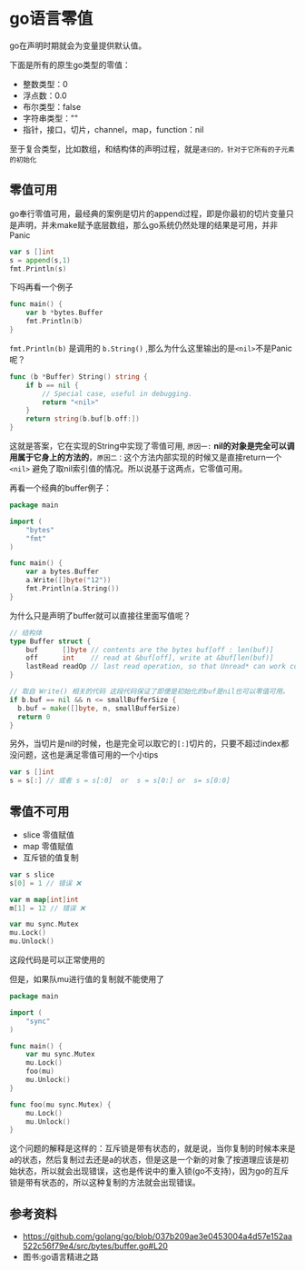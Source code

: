 # go语言零值

go在声明时期就会为变量提供默认值。

下面是所有的原生go类型的零值：

- 整数类型：0
- 浮点数：0.0
- 布尔类型：false
- 字符串类型：""
- 指针，接口，切片，channel，map，function：nil

至于复合类型，比如数组，和结构体的声明过程，就是`递归的，针对于它所有的子元素的初始化`

## 零值可用

go奉行零值可用，最经典的案例是切片的append过程，即是你最初的切片变量只是声明，并未make赋予底层数组，那么go系统仍然处理的结果是可用，并非Panic

```go
var s []int
s = append(s,1)
fmt.Println(s)
```
下吗再看一个例子
```go
func main() {
	var b *bytes.Buffer
	fmt.Println(b)
}
```
`fmt.Println(b)` 是调用的 `b.String()` ,那么为什么这里输出的是`<nil>`不是Panic呢？

```go
func (b *Buffer) String() string {
	if b == nil {
		// Special case, useful in debugging.
		return "<nil>"
	}
	return string(b.buf[b.off:])
}
```
这就是答案，它在实现的String中实现了零值可用, `原因一:` **nil的对象是完全可以调用属于它身上的方法的**，`原因二：`这个方法内部实现的时候又是直接return一个 `<nil>` 避免了取nil索引值的情况。所以说基于这两点，它零值可用。

再看一个经典的buffer例子：

```go
package main

import (
	"bytes"
	"fmt"
)

func main() {
	var a bytes.Buffer
	a.Write([]byte("12"))
	fmt.Println(a.String())
}
```
为什么只是声明了buffer就可以直接往里面写值呢？

```go
// 结构体
type Buffer struct {
	buf      []byte // contents are the bytes buf[off : len(buf)]
	off      int    // read at &buf[off], write at &buf[len(buf)]
	lastRead readOp // last read operation, so that Unread* can work correctly.
}

// 取自 Write() 相关的代码 这段代码保证了即便是初始化的buf是nil也可以零值可用。
if b.buf == nil && n <= smallBufferSize {
  b.buf = make([]byte, n, smallBufferSize)
  return 0
}

```
另外，当切片是nil的时候，也是完全可以取它的`[:]`切片的，只要不超过index都没问题，这也是满足零值可用的一个小tips

```go
var s []int
s = s[:] // 或者 s = s[:0]  or  s = s[0:] or  s= s[0:0]
```
## 零值不可用

- slice 零值赋值
- map 零值赋值
- 互斥锁的值复制

```go
var s slice
s[0] = 1 // 错误 ❌

var m map[int]int
m[1] = 12 // 错误 ❌
```

```go
var mu sync.Mutex
mu.Lock()
mu.Unlock()
```
这段代码是可以正常使用的

但是，如果队mu进行值的复制就不能使用了

```go
package main

import (
	"sync"
)

func main() {
	var mu sync.Mutex
	mu.Lock()
	foo(mu)
	mu.Unlock()
}

func foo(mu sync.Mutex) {
	mu.Lock()
	mu.Unlock()
}

```
这个问题的解释是这样的：互斥锁是带有状态的，就是说，当你复制的时候本来是a的状态，然后复制过去还是a的状态，但是这是一个新的对象了按道理应该是初始状态，所以就会出现错误，这也是传说中的重入锁(go不支持)，因为go的互斥锁是带有状态的，所以这种复制的方法就会出现错误。

## 参考资料
- https://github.com/golang/go/blob/037b209ae3e0453004a4d57e152aa522c56f79e4/src/bytes/buffer.go#L20
- 图书:go语言精进之路